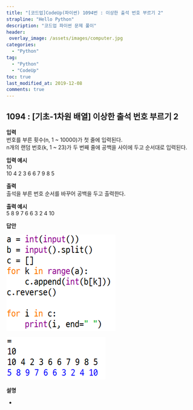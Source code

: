 ```yaml
---
title: "[코드업]CodeUp(파이썬) 1094번 : 이상한 출석 번호 부르기 2"
strapline: "Hello Python"
description: "코드업 파이썬 문제 풀이"
header:
 overlay_image: /assets/images/computer.jpg
categories:
  - "Python"
tag:
  - "Python"
  - "CodeUp"
toc: true
last_modified_at: 2019-12-08
comments: true
---
```


## 1094 : [기초-1차원 배열] 이상한 출석 번호 부르기 2


**입력**<br>
번호를 부른 횟수(n, 1 ~ 10000)가 첫 줄에 입력된다.<br>
n개의 랜덤 번호(k, 1 ~ 23)가 두 번째 줄에 공백을 사이에 두고 순서대로 입력된다.

**입력 예시**<br>
10<br>
10 4 2 3 6 6 7 9 8 5

**출력**<br>
출석을 부른 번호 순서를 바꾸어 공백을 두고 출력한다.


**출력 예시**<br>
5 8 9 7 6 6 3 2 4 10


**답안**<br>

![a1094](/assets/images/1094-1.jpg)<br>

![a1094](/assets/images/1094-2.jpg)


**설명**

-

